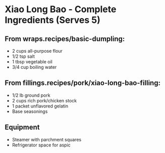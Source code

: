 # Xiao Long Bao - Complete Ingredients (Serves 5)

## From wraps.recipes/basic-dumpling:
- 2 cups all-purpose flour
- 1/2 tsp salt
- 1 tbsp vegetable oil
- 3/4 cup boiling water

## From fillings.recipes/pork/xiao-long-bao-filling:
- 1/2 lb ground pork
- 2 cups rich pork/chicken stock
- 1 packet unflavored gelatin
- Base seasonings

## Equipment
- Steamer with parchment squares
- Refrigerator space for aspic

